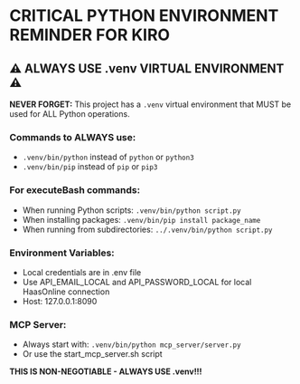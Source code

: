# CRITICAL PYTHON ENVIRONMENT REMINDER FOR KIRO

## ⚠️ ALWAYS USE .venv VIRTUAL ENVIRONMENT ⚠️

**NEVER FORGET:** This project has a `.venv` virtual environment that MUST be used for ALL Python operations.

### Commands to ALWAYS use:
- `.venv/bin/python` instead of `python` or `python3`
- `.venv/bin/pip` instead of `pip` or `pip3`

### For executeBash commands:
- When running Python scripts: `.venv/bin/python script.py`
- When installing packages: `.venv/bin/pip install package_name`
- When running from subdirectories: `../.venv/bin/python script.py`

### Environment Variables:
- Local credentials are in .env file
- Use API_EMAIL_LOCAL and API_PASSWORD_LOCAL for local HaasOnline connection
- Host: 127.0.0.1:8090

### MCP Server:
- Always start with: `.venv/bin/python mcp_server/server.py`
- Or use the start_mcp_server.sh script

**THIS IS NON-NEGOTIABLE - ALWAYS USE .venv!!!**